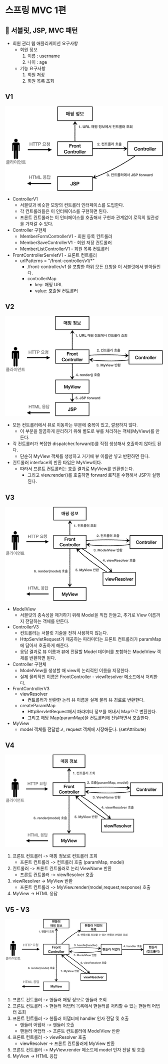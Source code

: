 # 스프링 MVC 1편

## 🚀 서블릿, JSP, MVC 패턴
- 회원 관리 웹 애플리케이션 요구사항
  - 회원 정보
    1. 이름 : username
    2. 나이 : age
  - 기능 요구사항
    1. 회원 저장
    2. 회원 목록 조회

## V1
![img.png](img.png)
- ControllerV1
  - 서블릿과 비슷한 모양의 컨트롤러 인터페이스를 도입한다.
  - 각 컨트롤러들은 이 인터페이스를 구현하면 된다.
  - 프론트 컨트롤러는 이 인터페이스를 호출해서 구현과 관계없이 로직의 일관성을 가져갈 수 있다.
- Controller 구현체
  - MemberFormControllerV1 - 회원 등록 컨트롤러
  - MemberSaveControllerV1 - 회원 저장 컨트롤러
  - MemberListControllerV1 - 회원 목록 컨트롤러
- FrontControllerServletV1 - 프론트 컨트롤러
  - urlPatterns = "/front-controller/v1/*"
    - /front-controller/v1 을 포함한 하위 모든 요청을 이 서블릿에서 받아들인다.
    - controllerMap
      - key: 매핑 URL
      - value: 호출될 컨트롤러

## V2
![img_1.png](img_1.png)
- 모든 컨트롤러에서 뷰로 이동하는 부분에 중복이 있고, 깔끔하지 않다.
  - 이 부분을 깔끔하게 분리하기 위해 별도로 뷰를 처리하는 객체(MyView)를 만든다.
- 각 컨트롤러가 복잡한 dispatcher.forward()를 직접 생성해서 호출하지 않아도 된다.
  - 단순히 MyView 객체를 생성하고 거기에 뷰 이름만 넣고 반환하면 된다.
- 컨트롤러 interface의 반환 타입은 MyView이다.
  - 따라서 프론트 컨트롤러는 호출 결과로 MyView를 반환받는다.
    - 그리고 view.render()를 호출하면 forward 로직을 수행해서 JSP가 실행된다.

## V3
![img_2.png](img_2.png)
- ModelView
  - 서블릿의 종속성을 제거하기 위해 Model을 직접 만들고, 추가로 View 이름까지 전달하는 객체를 만든다.
- ControllerV3
  - 컨트롤러는 서블릿 기술을 전혀 사용하지 않는다.
  - HttpServletRequest가 제공하는 파라미터는 프론트 컨트롤러가 paramMap에 담아서 호출하게 해준다.
  - 응답 결과로 뷰 이름과 뷰에 전달할 Model 데이터를 포함하는 ModelView 객체를 반환하면 된다.
- Controller 구현체
  - ModelView를 생성할 때 view의 논리적인 이름을 지정한다.
  - 실제 물리적인 이름은 FrontController - viewResolver 메소드에서 처리한다.
- FrontControllerV3
  - viewResolver
    - 컨트롤러가 반환한 논리 뷰 이름을 실제 물리 뷰 경로로 변환한다.
  - createParamMap
    - HttpServletRequest에서 파라미터 정보를 꺼내서 Map으로 변환한다.
    - 그리고 해당 Map(paramMap)을 컨트롤러에 전달하면서 호출한다.
- MyView
  - model 객체를 전달받고, request 객체에 저장해둔다. (setAttribute)

## V4
![img_3.png](img_3.png)
1. 프론트 컨트롤러 -> 매핑 정보로 컨트롤러 조회
   - 프론트 컨트롤러 -> 컨트롤러 호출 (paramMap, model)
2. 컨트롤러 -> 프론트 컨트롤러로 논리 ViewName 반환
   - 프론트 컨트롤러 -> viewResolver 호출
3. viewResolver -> MyView 반환
   - 프론트 컨트롤러 -> MyView.render(model,request,response) 호출
4. MyView -> HTML 응답

## V5 - V3
![img_4.png](img_4.png)
1. 프론트 컨트롤러 -> 핸들러 매핑 정보로 핸들러 조회
2. 프론트 컨트롤러 -> 핸들러 어댑터 목록에서 핸들러를 처리할 수 있는 핸들러 어댑터 조회
3. 프론트 컨트롤러 -> 핸들러 어댑터에 handler 인자 전달 및 호출
   - 핸들러 어댑터 -> 핸들러 호출
   - 핸들러 어댑터 -> 프론트 컨트롤러에 ModelView 반환
4. 프론트 컨트롤러 -> viewResolver 호출
   - viewResolver -> 프론트 컨트롤러에 MyView 반환
5. 프론트 컨트롤러 -> MyView.render 메소드에 model 인자 전달 및 호출
6. MyView -> HTML 응답